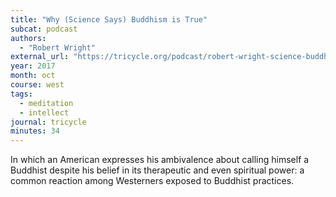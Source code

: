 ```yaml
---
title: "Why (Science Says) Buddhism is True"
subcat: podcast
authors:
  - "Robert Wright"
external_url: "https://tricycle.org/podcast/robert-wright-science-buddhism/"
year: 2017
month: oct
course: west
tags:
  - meditation
  - intellect
journal: tricycle
minutes: 34
---
```


In which an American expresses his ambivalence about calling himself a Buddhist despite his belief in its therapeutic and even spiritual power: a common reaction among Westerners exposed to Buddhist practices.

